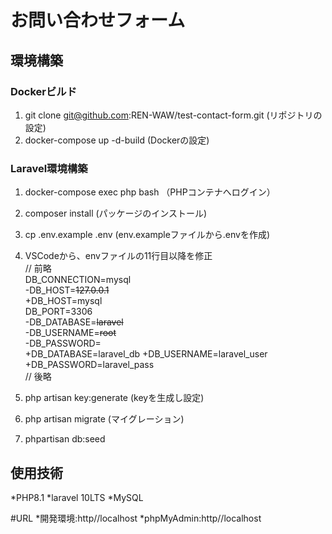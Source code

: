 # お問い合わせフォーム


## 環境構築
### Dockerビルド
1. git clone git@github.com:REN-WAW/test-contact-form.git
(リポジトリの設定)
2. docker-compose up -d-build
(Dockerの設定)

### Laravel環境構築
1. docker-compose exec php bash
（PHPコンテナへログイン）
2. composer install
(パッケージのインストール)
3.  cp .env.example .env
(env.exampleファイルから.envを作成)
4. VSCodeから、envファイルの11行目以降を修正\
// 前略\
DB_CONNECTION=mysql\
-DB_HOST=~~127.0.0.1~~\
+DB_HOST=mysql\
DB_PORT=3306\
-DB_DATABASE=~~laravel~~\
-DB_USERNAME=~~root~~\
-DB_PASSWORD=\
+DB_DATABASE=laravel_db
+DB_USERNAME=laravel_user
+DB_PASSWORD=laravel_pass\
// 後略

5. php artisan key:generate
(keyを生成し設定)
6. php artisan migrate
(マイグレーション)
7. phpartisan db:seed


## 使用技術
*PHP8.1
*laravel 10LTS
*MySQL

#URL
*開発環境:http//localhost
*phpMyAdmin:http//localhost
